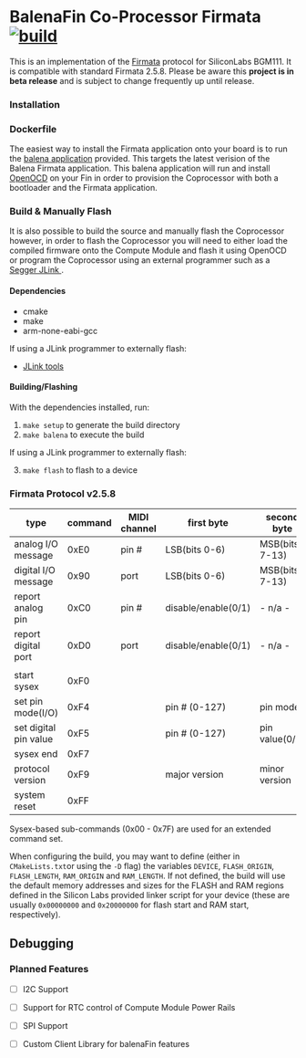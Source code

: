# BalenaFin Co-Processor Firmata [![build](https://img.shields.io/badge/release-beta-brightgreen.svg)]()

This is an implementation of the [Firmata](https://github.com/firmata/protocol) protocol for SiliconLabs BGM111. It is compatible with standard Firmata 2.5.8. Please be aware this **project is in beta release** and is subject to change frequently up until release.

### Installation

### Dockerfile

The easiest way to install the Firmata application onto your board is to run the [balena application](https://github.com/balena-io-playground/balena-fin-firmata-flash) provided. This targets the latest verision of the Balena Firmata application. This balena application will run and install [OpenOCD](http://openocd.org/) on your Fin in order to provision the Coprocessor with both a bootloader and the Firmata application.

### Build & Manually Flash

It is also possible to build the source and manually flash the Coprocessor however, in order to flash the Coprocessor you will need to either load the compiled firmware onto the Compute Module and flash it using OpenOCD or program the Coprocessor using an external programmer such as a [Segger JLink ](https://www.segger.com/products/debug-probes/j-link/).

#### Dependencies

 - cmake
 - make
 - arm-none-eabi-gcc

If using a JLink programmer to externally flash:

 - [JLink tools](https://www.segger.com/jlink-software.html)

#### Building/Flashing

With the dependencies installed, run:

1. `make setup` to generate the build directory
2. `make balena` to execute the build

If using a JLink programmer to externally flash:

3. `make flash` to flash to a device

### Firmata Protocol v2.5.8

| type                  | command | MIDI channel | first byte          | second byte     | support              |
| --------------------- | ------- | ------------ | ------------------- | --------------- | -------------------- |
| analog I/O message    | 0xE0    | pin #        | LSB(bits 0-6)       | MSB(bits 7-13)  |          ✅          |
| digital I/O message   | 0x90    | port         | LSB(bits 0-6)       | MSB(bits 7-13)  |          ✅          |
| report analog pin     | 0xC0    | pin #        | disable/enable(0/1) | - n/a -         |          ✅          |
| report digital port   | 0xD0    | port         | disable/enable(0/1) | - n/a -         |          ✅          |
|                       |         |              |                     |                 |                      |
| start sysex           | 0xF0    |              |                     |                 |          ✅          |
| set pin mode(I/O)     | 0xF4    |              | pin # (0-127)       | pin mode        |          ✅          |
| set digital pin value | 0xF5    |              | pin # (0-127)       | pin value(0/1)  |          ✅          |
| sysex end             | 0xF7    |              |                     |                 |          ✅          |
| protocol version      | 0xF9    |              | major version       | minor version   |          ✅          |
| system reset          | 0xFF    |              |                     |                 |          ✅          |

Sysex-based sub-commands (0x00 - 0x7F) are used for an extended command set.

When configuring the build, you may want to define (either in `CMakeLists.txt`or using the `-D` flag) the variables `DEVICE`, `FLASH_ORIGIN`, `FLASH_LENGTH`, `RAM_ORIGIN` and `RAM_LENGTH`. If not defined, the build will use the default memory addresses and sizes for the FLASH and RAM regions defined in the Silicon Labs provided linker script for your device (these are usually `0x00000000` and `0x20000000` for flash start and RAM start, respectively).

## Debugging

### Planned Features

- [ ] I2C Support
- [ ] Support for RTC control of Compute Module Power Rails
- [ ] SPI Support
- [ ] Custom Client Library for balenaFin features

